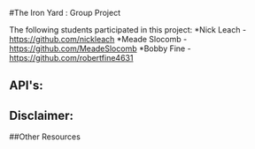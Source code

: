 #The Iron Yard : Group Project

The following students participated in this project:
*Nick Leach - https://github.com/nickleach
*Meade Slocomb - https://github.com/MeadeSlocomb
*Bobby Fine - https://github.com/robertfine4631

## API's:

## Disclaimer:

##Other Resources

